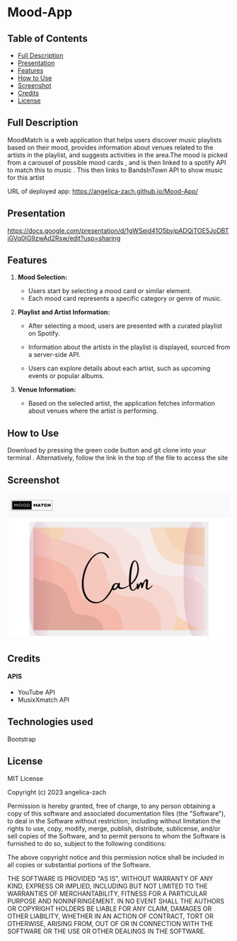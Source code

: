 # Mood-App

## Table of Contents

- [Full Description](#full-description)
- [Presentation](#presentation)
- [Features](#features)
- [How to Use](#how-to-use)
- [Screenshot](#screenshot)
- [Credits](#credits)
- [License](#license)

## Full Description

MoodMatch is a web application that helps users discover music playlists based on their mood, provides information about venues related to the artists in the playlist, and suggests activities in the area.The mood is picked from a  carousel of possible mood cards , and is then linked to a spotify API to match this to music . This then links to BandsInTown API to show music for this artist

URL of deployed app:  https://angelica-zach.github.io/Mood-App/
## Presentation
https://docs.google.com/presentation/d/1gWSejd41O5byipADQjTOE5JoDBTiGVq0IG9zwAd2Rsw/edit?usp=sharing
## Features


1. **Mood Selection:**
   - Users start by selecting a mood card or similar element.
   - Each mood card represents a specific category or genre of music.

2. **Playlist and Artist Information:**

   - After selecting a mood, users are presented with a curated playlist on Spotify.

   - Information about the artists in the playlist is displayed, sourced from a server-side API.
   - Users can explore details about each artist, such as upcoming events or popular albums.

3. **Venue Information:**
   - Based on the selected artist, the application fetches information about venues where the artist is performing.


## How to Use
Download by pressing the green code button and git clone into your terminal . Alternatively, follow the link in the top of the file to access the site 


## Screenshot

![MoodHub App Screenshot](./assets/moodapp-screenshot.png)

## Credits

   #### APIS
   - YouTube API
   - MusixXmatch API
## Technologies used
Bootstrap

## License
MIT License

Copyright (c) 2023 angelica-zach

Permission is hereby granted, free of charge, to any person obtaining a copy
of this software and associated documentation files (the "Software"), to deal
in the Software without restriction, including without limitation the rights
to use, copy, modify, merge, publish, distribute, sublicense, and/or sell
copies of the Software, and to permit persons to whom the Software is
furnished to do so, subject to the following conditions:

The above copyright notice and this permission notice shall be included in all
copies or substantial portions of the Software.

THE SOFTWARE IS PROVIDED "AS IS", WITHOUT WARRANTY OF ANY KIND, EXPRESS OR
IMPLIED, INCLUDING BUT NOT LIMITED TO THE WARRANTIES OF MERCHANTABILITY,
FITNESS FOR A PARTICULAR PURPOSE AND NONINFRINGEMENT. IN NO EVENT SHALL THE
AUTHORS OR COPYRIGHT HOLDERS BE LIABLE FOR ANY CLAIM, DAMAGES OR OTHER
LIABILITY, WHETHER IN AN ACTION OF CONTRACT, TORT OR OTHERWISE, ARISING FROM,
OUT OF OR IN CONNECTION WITH THE SOFTWARE OR THE USE OR OTHER DEALINGS IN THE
SOFTWARE.

